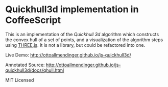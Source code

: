 # Quickhull3d implementation in CoffeeScript


This is an implementation of the _Quickhull 3d_ algorithm which constructs the
convex hull of a set of points, and a visualization of the algorithm steps using
[THREE.js](http://threejs.org/).  It is not a library, but could be refactored
into one.


Live Demo: http://ottoallmendinger.github.io/js-quickhull3d/

Annotated Source: http://ottoallmendinger.github.io/js-quickhull3d/docs/qhull.html


MIT Licensed
